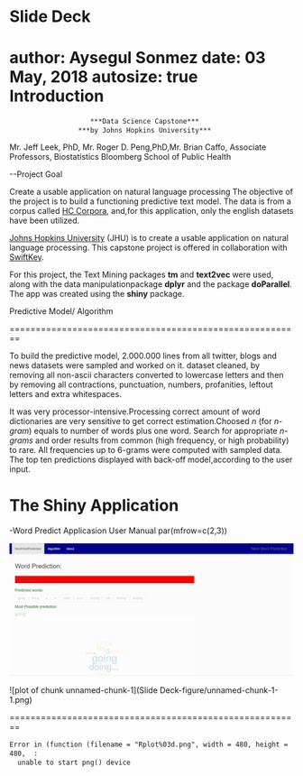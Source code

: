Slide Deck
========================================================
author: Aysegul Sonmez
date: 03 May, 2018
autosize: true
Introduction
========================================================


                        ***Data Science Capstone***
                     ***by Johns Hopkins University***


Mr. Jeff Leek, PhD, Mr. Roger D. Peng,PhD,Mr. Brian Caffo,
Associate Professors, Biostatistics Bloomberg School of Public Health 
 

--Project Goal

Create a usable application on natural language processing
The objective of the project is to build a functioning predictive text model. 
The data is from a corpus called 
[HC Corpora](https://web-beta.archive.org/web/20160930083655/http://www.corpora.heliohost.org/aboutcorpus.html), and,for this application, only the english datasets have been utilized.

[Johns Hopkins University](https://www.jhsph.edu/) (JHU) is
to create a usable application on natural language processing. This capstone project
is offered in collaboration with [SwiftKey](https://swiftkey.com/en).

For this project, the Text Mining packages **tm** and **text2vec** were used, along with the data manipulationpackage **dplyr** and the package **doParallel**. The app was created using the **shiny** package.


Predictive Model/ Algorithm

========================================================


To build the predictive model, 2.000.000 lines from all twitter, blogs and news datasets were sampled and worked on it.
dataset cleaned, by removing all non-ascii characters converted to lowercase letters and then by removing all contractions, punctuation, numbers, profanities, leftout letters and extra whitespaces.

It was very processor-intensive.Processing correct amount of word dictionaries are very sensitive to get correct estimation.Choosed *n* (for *n-gram*) equals to number of words plus one word.
Search for appropriate *n-grams* and order results from common (high frequency, or high probability) to rare.
All frequencies up to 6-grams were computed with sampled data. The top ten predictions displayed with back-off model,according to the user input.


The Shiny Application
========================================================
-Word Predict Applicasion User Manual
par(mfrow=c(2,3)) 

![Word Prediction Application](Capture.png)

![plot of chunk unnamed-chunk-1](Slide Deck-figure/unnamed-chunk-1-1.png)

========================================================







```
Error in (function (filename = "Rplot%03d.png", width = 480, height = 480,  : 
  unable to start png() device
```
